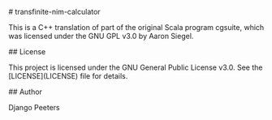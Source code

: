\# transfinite-nim-calculator



This is a C++ translation of part of the original Scala program cgsuite, which was licensed under the GNU GPL v3.0 by Aaron Siegel.



\## License



This project is licensed under the GNU General Public License v3.0. See the \[LICENSE](LICENSE) file for details.



\## Author



Django Peeters

